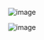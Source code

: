 ![image](https://github.com/amshaalsahli/Flight-Delay-Prediction-in-SA-/assets/78321033/6a8b7909-9630-4ea6-a2c4-eaae8f586d74)


![image](https://github.com/amshaalsahli/Flight-Delay-Prediction-in-SA-/assets/78321033/5c195564-2e2a-4a9b-8da5-c71c6e010341)
